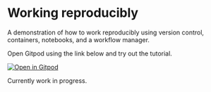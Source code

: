 # Working reproducibly

A demonstration of how to work reproducibly using version control, containers, notebooks, and a workflow manager.

Open Gitpod using the link below and try out the tutorial.

[![Open in Gitpod](https://gitpod.io/button/open-in-gitpod.svg)](https://gitpod.io/https://github.com/mahesh-panchal/reproducible-research)

Currently work in progress.
